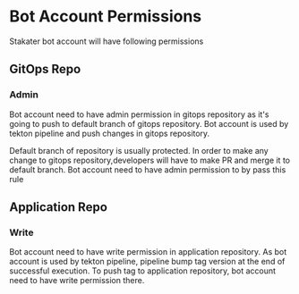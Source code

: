 # Bot Account Permissions

Stakater bot account will have following permissions

## GitOps Repo

### Admin

Bot account need to have admin permission in gitops repository as it's going to push to default branch of gitops repository. Bot account is used by tekton pipeline and push changes in gitops repository.

Default branch of repository is usually protected. In order to make any change to gitops repository,developers will have to make PR and merge it to default branch. Bot account need to have admin permission to by pass this rule


## Application Repo

### Write

Bot account need to have write permission in application repository. As bot account is used by tekton pipeline, pipeline bump tag version at the end of successful execution. To push tag to application repository, bot account need to have write permission there.